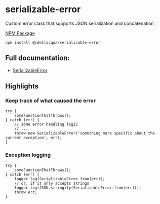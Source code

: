 # serializable-error

Custom error class that supports JSON serialization and concatenation


[NPM Package](https://www.npmjs.com/package/@cdellacqua/serializable-error)

`npm install @cdellacqua/serializable-error`

## Full documentation:
* [SerializableError](https://github.com/cdellacqua/serializable-error/blob/master/docs/classes/serializableerror.md)

## Highlights

### Keep track of what caused the error
```
try {
	someFunctionThatThrows();
} catch (err) {
	// some error handling logic
	// ...
	throw new SerializableError('something more specific about the current exception', err);
}
```

### Exception logging
```
try {
	someFunctionThatThrows();
} catch (err) {
	logger.log(SerializableError.from(err));
	// or, if it only accepts strings
	logger.log(JSON.stringify(SerializableError.from(err)));
	throw err;
}
```

